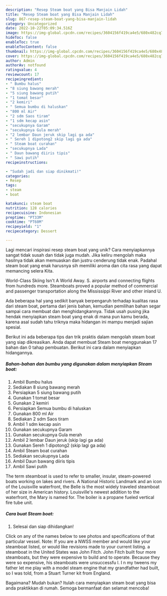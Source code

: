 ```yaml
---
description: "Resep Steam boat yang Bisa Manjain Lidah"
title: "Resep Steam boat yang Bisa Manjain Lidah"
slug: 867-resep-steam-boat-yang-bisa-manjain-lidah
category: Uncategorized
date: 2022-10-22T05:09:34.516Z
image: https://img-global.cpcdn.com/recipes/3604156f419ca4e5/680x482cq70/steam-boat-foto-resep-utama.jpg
hideToc: false
enableToc: true
enableTocContent: false
thumbnail: https://img-global.cpcdn.com/recipes/3604156f419ca4e5/680x482cq70/steam-boat-foto-resep-utama.jpg
cover: https://img-global.cpcdn.com/recipes/3604156f419ca4e5/680x482cq70/steam-boat-foto-resep-utama.jpg
author: Admin
authorAv: notfound
ratingvalue: 4
reviewcount: 17
recipeingredient:
- " Bumbu halus"
- "8 siung bawang merah"
- "5 siung bawang putih"
- "1 tomat besar"
- "2 kemiri"
- " Semua bumbu di haluskan"
- "800 ml Air"
- "2 sdm Saos tiram"
- "1 sdm kecap asin"
- "secukupnya Garam"
- "secukupnya Gula merah"
- "2 lembar Daun jeruk skip lagi ga ada"
- " Sereh 1 dipotong2 skip lagi ga ada"
- " Steam boat curahan"
- "secukupnya Lada"
- " Daun bawang diiris tipis"
- " Sawi putih"
recipeinstructions:

- "Sudah jadi dan siap dinikmati!"
categories:
- Resep
tags:
- steam
- boat

katakunci: steam boat 
nutrition: 128 calories
recipecuisine: Indonesian
preptime: "PT33M"
cooktime: "PT60M"
recipeyield: "1"
recipecategory: Dessert

---
```





Lagi mencari inspirasi resep steam boat yang unik? Cara menyiapkannya sangat tidak susah dan tidak juga mudah. Jika keliru mengolah maka hasilnya tidak akan memuaskan dan justru cenderung tidak enak. Padahal steam boat yang enak harusnya sih memiliki aroma dan cita rasa yang dapat memancing selera Kita.





World-Class Skiing Isn&#39;t A World Away. S. airports and connecting flights from hundreds more. Steamboats proved a popular method of commercial and passenger transportation along the Mississippi River and other inland U.

Ada beberapa hal yang sedikit banyak berpengaruh terhadap kualitas rasa dari steam boat, pertama dari jenis bahan, kemudian pemilihan bahan segar sampai cara membuat dan menghidangkannya. Tidak usah pusing jika hendak menyiapkan steam boat yang enak di mana pun kamu berada, karena asal sudah tahu triknya maka hidangan ini mampu menjadi sajian spesial.






Berikut ini ada beberapa tips dan trik praktis dalam mengolah steam boat yang siap dikreasikan. Anda dapat membuat Steam boat menggunakan 17 bahan dan 0 tahap pembuatan. Berikut ini cara dalam menyiapkan hidangannya.

<!--inarticleads1-->

##### Bahan-bahan dan bumbu yang digunakan dalam menyiapkan Steam boat:

1. Ambil  Bumbu halus
1. Sediakan 8 siung bawang merah
1. Persiapkan 5 siung bawang putih
1. Gunakan 1 tomat besar
1. Gunakan 2 kemiri
1. Persiapkan  Semua bumbu di haluskan
1. Gunakan 800 ml Air
1. Sediakan 2 sdm Saos tiram
1. Ambil 1 sdm kecap asin
1. Gunakan secukupnya Garam
1. Gunakan secukupnya Gula merah
1. Ambil 2 lembar Daun jeruk (skip lagi ga ada)
1. Gunakan  Sereh 1 dipotong2 (skip lagi ga ada)
1. Ambil  Steam boat curahan
1. Sediakan secukupnya Lada
1. Ambil  Daun bawang diiris tipis
1. Ambil  Sawi putih


The term steamboat is used to refer to smaller, insular, steam-powered boats working on lakes and rivers. A National Historic Landmark and an icon of the Louisville waterfront, the Belle is the most widely traveled steamboat of her size in American history. Louisville&#39;s newest addition to the waterfront, the Mary is named for. The boiler is a propane fueled vertical fire tube unit. 

<!--inarticleads2-->

##### Cara buat Steam boat:


1. Selesai dan siap dihidangkan!

Click on any of the names below to see photos and specifications of that particular vessel. Note: If you are a NWSS member and would like your steamboat listed, or would like revisions made to your current listing. a steamboat in the United States was John Fitch. John Fitch built four more steamboats, but they were expensive to build and to operate. Because they were so expensive, his steamboats were unsuccessfu l. I n my tweens my father let me play with a model steam engine that my grandfather had built, so I was told, from a Stuart Turner kit from England. 

Bagaimana? Mudah bukan? Itulah cara menyiapkan steam boat yang bisa anda praktikkan di rumah. Semoga bermanfaat dan selamat mencoba!
